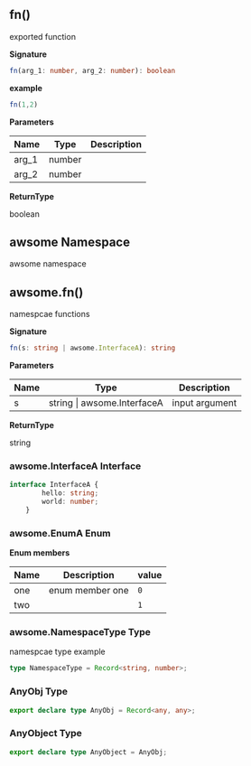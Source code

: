 ## fn()


exported function

**Signature**

```ts
fn(arg_1: number, arg_2: number): boolean
```
**example**

```ts
fn(1,2)

```
**Parameters**


| Name  | Type   | Description |
| ----- | ------ | ----------- |
| arg_1 | number |             |
| arg_2 | number |             |

**ReturnType**

boolean

## awsome Namespace


awsome namespace
## awsome.fn()


namespcae functions

**Signature**

```ts
fn(s: string | awsome.InterfaceA): string
```
**Parameters**


| Name | Type                        | Description    |
| ---- | --------------------------- | -------------- |
| s    | string \| awsome.InterfaceA | input argument |

**ReturnType**

string

### awsome.InterfaceA Interface

```ts
interface InterfaceA {
        hello: string;
        world: number;
    }
```
### awsome.EnumA Enum

**Enum members**

| Name | Description     | value |
| ---- | --------------- | ----- |
| one  | enum member one | `0`   |
| two  |                 | `1`   |
### awsome.NamespaceType Type


namespcae type example

```ts
type NamespaceType = Record<string, number>;
```
### AnyObj Type

```ts
export declare type AnyObj = Record<any, any>;
```
### AnyObject Type

```ts
export declare type AnyObject = AnyObj;
```

